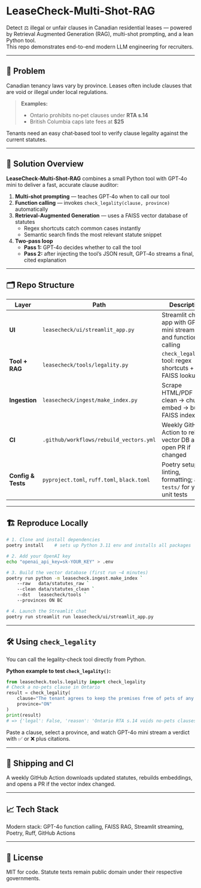 # LeaseCheck-Multi-Shot-RAG

Detect ⚖️ illegal or unfair clauses in Canadian residential leases — powered by Retrieval Augmented Generation (RAG), multi-shot prompting, and a lean Python tool.  
This repo demonstrates end-to-end modern LLM engineering for recruiters.

---

## 🛑 Problem

Canadian tenancy laws vary by province. Leases often include clauses that are void or illegal under local regulations.

> **Examples:**  
> - Ontario prohibits no‑pet clauses under **RTA s.14**  
> - British Columbia caps late fees at **$25**  

Tenants need an easy chat‑based tool to verify clause legality against the current statutes.

---

## 🧩 Solution Overview

**LeaseCheck‑Multi‑Shot‑RAG** combines a small Python tool with GPT‑4o mini to deliver a fast, accurate clause auditor:

1. **Multi‑shot prompting** — teaches GPT‑4o when to call our tool  
2. **Function calling** — invokes `check_legality(clause, province)` automatically  
3. **Retrieval‑Augmented Generation** — uses a FAISS vector database of statutes  
    - Regex shortcuts catch common cases instantly  
    - Semantic search finds the most relevant statute snippet  
4. **Two‑pass loop**  
    - **Pass 1:** GPT‑4o decides whether to call the tool  
    - **Pass 2:** after injecting the tool’s JSON result, GPT‑4o streams a final, cited explanation  

---

## 🗂️ Repo Structure

| Layer             | Path                                         | Description                                 |
|-------------------|----------------------------------------------|---------------------------------------------|
| **UI**            | `leasecheck/ui/streamlit_app.py`             | Streamlit chat app with GPT‑4o mini streaming and function calling  |
| **Tool + RAG**    | `leasecheck/tools/legality.py`               | `check_legality()` tool: regex shortcuts + FAISS lookup              |
| **Ingestion**     | `leasecheck/ingest/make_index.py`            | Scrape HTML/PDF → clean → chunk → embed → build FAISS index         |
| **CI**            | `.github/workflows/rebuild_vectors.yml`      | Weekly GitHub Action to rebuild vector DB and open PR if changed    |
| **Config & Tests**| `pyproject.toml`, `ruff.toml`, `black.toml`  | Poetry setup, linting, formatting; add `tests/` for your unit tests |

---

## 🏗️ Reproduce Locally

```bash
# 1. Clone and install dependencies
poetry install    # sets up Python 3.11 env and installs all packages

# 2. Add your OpenAI key
echo "openai_api_key=sk‑YOUR_KEY" > .env

# 3. Build the vector database (first run ~4 minutes)
poetry run python -m leasecheck.ingest.make_index `
    --raw   data/statutes_raw `
    --clean data/statutes_clean `
    --dst   leasecheck/tools `
    --provinces ON BC

# 4. Launch the Streamlit chat
poetry run streamlit run leasecheck/ui/streamlit_app.py
```

---

## 🛠️ Using `check_legality`

You can call the legality-check tool directly from Python.

**Python example to test `check_legality()`:**

```python
from leasecheck.tools.legality import check_legality
# Check a no‑pets clause in Ontario
result = check_legality(
    clause="The tenant agrees to keep the premises free of pets of any kind.",
    province="ON"
)
print(result)
# => {'legal': False, 'reason': 'Ontario RTA s.14 voids no‑pets clauses.', 'source_id': 'ON_RTA_014'}
```

Paste a clause, select a province, and watch GPT-4o mini stream a verdict with ✅ or ❌ plus citations.

---

## 🚀 Shipping and CI

A weekly GitHub Action downloads updated statutes, rebuilds embeddings, and opens a PR if the vector index changed.

---

## 📈 Tech Stack

Modern stack: GPT-4o function calling, FAISS RAG, Streamlit streaming, Poetry, Ruff, GitHub Actions

---

## 📜 License

MIT for code. Statute texts remain public domain under their respective governments.
